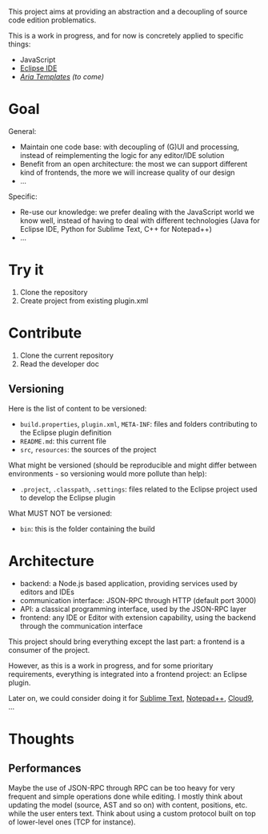 This project aims at providing an abstraction and a decoupling of source code edition problematics.

This is a work in progress, and for now is concretely applied to specific things:

* JavaScript
* [Eclipse IDE](http://eclipse.org/)
* _[Aria Templates](http://ariatemplates.com) (to come)_

# Goal

General:

* Maintain one code base: with decoupling of (G)UI and processing, instead of reimplementing the logic for any editor/IDE solution
* Benefit from an open architecture: the most we can support different kind of frontends, the more we will increase quality of our design
* ...

Specific:

* Re-use our knowledge: we prefer dealing with the JavaScript world we know well, instead of having to deal with different technologies (Java for Eclipse IDE, Python for Sublime Text, C++ for Notepad++)
* ...

# Try it

1. Clone the repository
1. Create project from existing plugin.xml

# Contribute

1. Clone the current repository
1. Read the developer doc

## Versioning

Here is the list of content to be versioned:

* `build.properties`, `plugin.xml`, `META-INF`: files and folders contributing to the Eclipse plugin definition
* `README.md`: this current file
* `src`, `resources`: the sources of the project

What might be versioned (should be reproducible and might differ between environments - so versioning would more pollute than help):

* `.project`, `.classpath`, `.settings`: files related to the Eclipse project used to develop the Eclipse plugin

What MUST NOT be versioned:

* `bin`: this is the folder containing the build






# Architecture

* backend: a Node.js based application, providing services used by editors and IDEs
* communication interface: JSON-RPC through HTTP (default port 3000)
* API: a classical programming interface, used by the JSON-RPC layer
* frontend: any IDE or Editor with extension capability, using the backend through the communication interface

This project should bring everything except the last part: a frontend is a consumer of the project.

However, as this is a work in progress, and for some prioritary requirements, everything is integrated into a frontend project: an Eclipse plugin.

Later on, we could consider doing it for [Sublime Text](http://www.sublimetext.com/), [Notepad++](http://notepad-plus-plus.org/), [Cloud9](https://c9.io/), ...

# Thoughts

## Performances

Maybe the use of JSON-RPC through RPC can be too heavy for very frequent and simple operations done while editing. I mostly think about updating the model (source, AST and so on) with content, positions, etc. while the user enters text. Think about using a custom protocol built on top of lower-level ones (TCP for instance).
